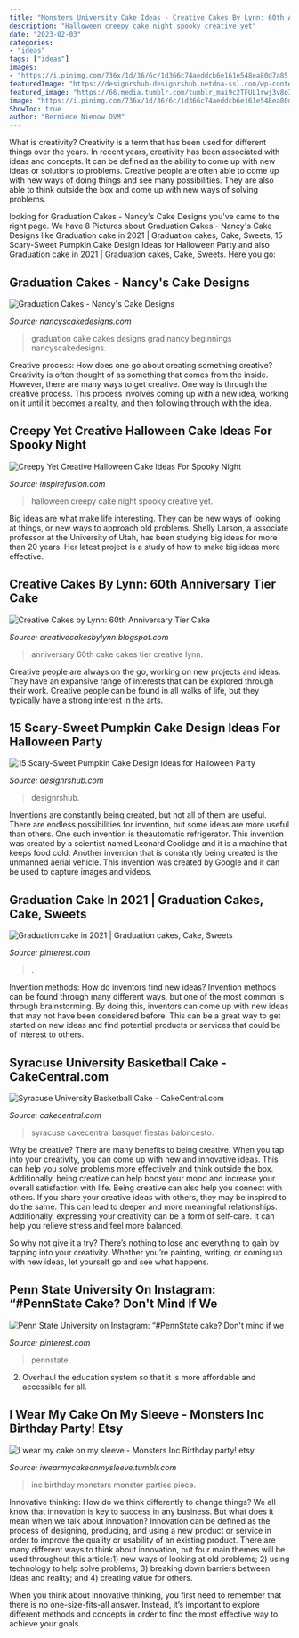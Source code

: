 ```yaml
---
title: "Monsters University Cake Ideas - Creative Cakes By Lynn: 60th Anniversary Tier Cake"
description: "Halloween creepy cake night spooky creative yet"
date: "2023-02-03"
categories:
- "ideas"
tags: ["ideas"]
images:
- "https://i.pinimg.com/736x/1d/36/6c/1d366c74aeddcb6e161e548ea80d7a85.jpg"
featuredImage: "https://designrshub-designrshub.netdna-ssl.com/wp-content/uploads/2020/10/pumpkin-cake-design-ideas-13.jpg"
featured_image: "https://66.media.tumblr.com/tumblr_mai9c2TFUL1rwj3v8o3_1280.jpg"
image: "https://i.pinimg.com/736x/1d/36/6c/1d366c74aeddcb6e161e548ea80d7a85.jpg"
ShowToc: true
author: "Berniece Nienow DVM"
---
```



What is creativity?
Creativity is a term that has been used for different things over the years. In recent years, creativity has been associated with ideas and concepts. It can be defined as the ability to come up with new ideas or solutions to problems. Creative people are often able to come up with new ways of doing things and see many possibilities. They are also able to think outside the box and come up with new ways of solving problems.

	

		
looking for Graduation Cakes - Nancy&#039;s Cake Designs you've came to the right page. We have 8 Pictures about Graduation Cakes - Nancy&#039;s Cake Designs like Graduation cake in 2021 | Graduation cakes, Cake, Sweets, 15 Scary-Sweet Pumpkin Cake Design Ideas for Halloween Party and also Graduation cake in 2021 | Graduation cakes, Cake, Sweets. Here you go:
		
    
## Graduation Cakes - Nancy&#039;s Cake Designs

<img loading=lazy src="https://nancyscakedesigns.com/wp-content/uploads/2017/01/High-School-Grad-768x1024.jpg" onerror="this.onerror=null;this.src='https://tse4.mm.bing.net/th?id=OIP.D0WzVvsF8bFjwv0mK1X-OwHaJ4&amp;pid=15.1';" alt="Graduation Cakes - Nancy&#039;s Cake Designs">

_Source: nancyscakedesigns.com_

>graduation cake cakes designs grad nancy beginnings nancyscakedesigns. 

	

Creative process: How does one go about creating something creative?
Creativity is often thought of as something that comes from the inside. However, there are many ways to get creative. One way is through the creative process. This process involves coming up with a new idea, working on it until it becomes a reality, and then following through with the idea.

    
## Creepy Yet Creative Halloween Cake Ideas For Spooky Night

<img loading=lazy src="https://www.inspirefusion.com/wp-content/media/2014/creepy_halloween_cake13.jpg" onerror="this.onerror=null;this.src='https://tse1.mm.bing.net/th?id=OIP.T5VWHCo7KizEwzbJwcN2ZgHaKi&amp;pid=15.1';" alt="Creepy Yet Creative Halloween Cake Ideas For Spooky Night">

_Source: inspirefusion.com_

>halloween creepy cake night spooky creative yet. 

	

Big ideas are what make life interesting. They can be new ways of looking at things, or new ways to approach old problems. Shelly Larson, a associate professor at the University of Utah, has been studying big ideas for more than 20 years. Her latest project is a study of how to make big ideas more effective.

    
## Creative Cakes By Lynn: 60th Anniversary Tier Cake

<img loading=lazy src="http://1.bp.blogspot.com/-xcyHj9VjyEo/Um6PaRwqsOI/AAAAAAAABmY/DPLVTcbe9qM/s1600/IMG_7197.JPG" onerror="this.onerror=null;this.src='https://tse3.mm.bing.net/th?id=OIP.n6j0uGZBqg5NK8RAWKF9UwHaJU&amp;pid=15.1';" alt="Creative Cakes by Lynn: 60th Anniversary Tier Cake">

_Source: creativecakesbylynn.blogspot.com_

>anniversary 60th cake cakes tier creative lynn. 

	

Creative people are always on the go, working on new projects and ideas. They have an expansive range of interests that can be explored through their work. Creative people can be found in all walks of life, but they typically have a strong interest in the arts.

    
## 15 Scary-Sweet Pumpkin Cake Design Ideas For Halloween Party

<img loading=lazy src="https://designrshub-designrshub.netdna-ssl.com/wp-content/uploads/2020/10/pumpkin-cake-design-ideas-13.jpg" onerror="this.onerror=null;this.src='https://tse4.mm.bing.net/th?id=OIP.JTTcc-Iz76KY-S8VQTgVywHaJ3&amp;pid=15.1';" alt="15 Scary-Sweet Pumpkin Cake Design Ideas for Halloween Party">

_Source: designrshub.com_

>designrshub. 

	

Inventions are constantly being created, but not all of them are useful. There are endless possibilities for invention, but some ideas are more useful than others. One such invention is theautomatic refrigerator. This invention was created by a scientist named Leonard Coolidge and it is a machine that keeps food cold. Another invention that is constantly being created is the unmanned aerial vehicle. This invention was created by Google and it can be used to capture images and videos.

    
## Graduation Cake In 2021 | Graduation Cakes, Cake, Sweets

<img loading=lazy src="https://i.pinimg.com/736x/bd/79/83/bd7983294367d29b8db3e987ee8a3aec.jpg" onerror="this.onerror=null;this.src='https://tse3.mm.bing.net/th?id=OIP.KyIP2irXA8b3q5j9J6BQQwHaHa&amp;pid=15.1';" alt="Graduation cake in 2021 | Graduation cakes, Cake, Sweets">

_Source: pinterest.com_

>. 

	

Invention methods: How do inventors find new ideas?
Invention methods can be found through many different ways, but one of the most common is through brainstorming. By doing this, inventors can come up with new ideas that may not have been considered before. This can be a great way to get started on new ideas and find potential products or services that could be of interest to others.

    
## Syracuse University Basketball Cake - CakeCentral.com

<img loading=lazy src="https://cdn001.cakecentral.com/gallery/2015/03/900_628190TaH9_syracuse-university-basketball-cake.jpg" onerror="this.onerror=null;this.src='https://tse3.mm.bing.net/th?id=OIP.HDmE4lFJW2hzhxsxS_UOvQHaLJ&amp;pid=15.1';" alt="Syracuse University Basketball Cake - CakeCentral.com">

_Source: cakecentral.com_

>syracuse cakecentral basquet fiestas baloncesto. 

	

Why be creative?
There are many benefits to being creative. When you tap into your creativity, you can come up with new and innovative ideas. This can help you solve problems more effectively and think outside the box. Additionally, being creative can help boost your mood and increase your overall satisfaction with life.
Being creative can also help you connect with others. If you share your creative ideas with others, they may be inspired to do the same. This can lead to deeper and more meaningful relationships. Additionally, expressing your creativity can be a form of self-care. It can help you relieve stress and feel more balanced.

So why not give it a try? There’s nothing to lose and everything to gain by tapping into your creativity. Whether you’re painting, writing, or coming up with new ideas, let yourself go and see what happens.

    
## Penn State University On Instagram: “#PennState Cake? Don&#039;t Mind If We

<img loading=lazy src="https://i.pinimg.com/736x/1d/36/6c/1d366c74aeddcb6e161e548ea80d7a85.jpg" onerror="this.onerror=null;this.src='https://tse4.mm.bing.net/th?id=OIP.XkvJWHY_Zi1IKSNOQ-gEOQHaJQ&amp;pid=15.1';" alt="Penn State University on Instagram: “#PennState cake? Don&#039;t mind if we">

_Source: pinterest.com_

>pennstate. 

	

2. Overhaul the education system so that it is more affordable and accessible for all.

    
## I Wear My Cake On My Sleeve - Monsters Inc Birthday Party! Etsy

<img loading=lazy src="https://66.media.tumblr.com/tumblr_mai9c2TFUL1rwj3v8o3_1280.jpg" onerror="this.onerror=null;this.src='https://tse4.mm.bing.net/th?id=OIP.uLGSjj0pK1PxsgJUNpa2HQHaFW&amp;pid=15.1';" alt="I wear my cake on my sleeve - Monsters Inc Birthday party! etsy">

_Source: iwearmycakeonmysleeve.tumblr.com_

>inc birthday monsters monster parties piece. 

	

Innovative thinking: How do we think differently to change things?
We all know that innovation is key to success in any business. But what does it mean when we talk about innovation?
Innovation can be defined as the process of designing, producing, and using a new product or service in order to improve the quality or usability of an existing product. There are many different ways to think about innovation, but four main themes will be used throughout this article:1) new ways of looking at old problems; 2) using technology to help solve problems; 3) breaking down barriers between ideas and reality; and 4) creating value for others. 

When you think about innovative thinking, you first need to remember that there is no one-size-fits-all answer. Instead, it’s important to explore different methods and concepts in order to find the most effective way to achieve your goals.

